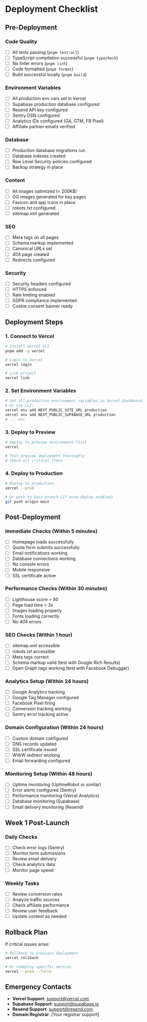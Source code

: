 # Deployment Checklist

## Pre-Deployment

### Code Quality
- [ ] All tests passing (`pnpm test:all`)
- [ ] TypeScript compilation successful (`pnpm typecheck`)
- [ ] No linter errors (`pnpm lint`)
- [ ] Code formatted (`pnpm format`)
- [ ] Build successful locally (`pnpm build`)

### Environment Variables
- [ ] All production env vars set in Vercel
- [ ] Supabase production database configured
- [ ] Resend API key configured
- [ ] Sentry DSN configured
- [ ] Analytics IDs configured (GA, GTM, FB Pixel)
- [ ] Affiliate partner emails verified

### Database
- [ ] Production database migrations run
- [ ] Database indexes created
- [ ] Row Level Security policies configured
- [ ] Backup strategy in place

### Content
- [ ] All images optimized (< 200KB)
- [ ] OG images generated for key pages
- [ ] Favicon and app icons in place
- [ ] robots.txt configured
- [ ] sitemap.xml generated

### SEO
- [ ] Meta tags on all pages
- [ ] Schema markup implemented
- [ ] Canonical URLs set
- [ ] 404 page created
- [ ] Redirects configured

### Security
- [ ] Security headers configured
- [ ] HTTPS enforced
- [ ] Rate limiting enabled
- [ ] GDPR compliance implemented
- [ ] Cookie consent banner ready

## Deployment Steps

### 1. Connect to Vercel
```bash
# Install Vercel CLI
pnpm add -g vercel

# Login to Vercel
vercel login

# Link project
vercel link
```

### 2. Set Environment Variables
```bash
# Set all production environment variables in Vercel dashboard
# Or use CLI:
vercel env add NEXT_PUBLIC_SITE_URL production
vercel env add NEXT_PUBLIC_SUPABASE_URL production
# ... etc
```

### 3. Deploy to Preview
```bash
# Deploy to preview environment first
vercel

# Test preview deployment thoroughly
# Check all critical flows
```

### 4. Deploy to Production
```bash
# Deploy to production
vercel --prod

# Or push to main branch (if auto-deploy enabled)
git push origin main
```

## Post-Deployment

### Immediate Checks (Within 5 minutes)
- [ ] Homepage loads successfully
- [ ] Quote form submits successfully
- [ ] Email notifications working
- [ ] Database connections working
- [ ] No console errors
- [ ] Mobile responsive
- [ ] SSL certificate active

### Performance Checks (Within 30 minutes)
- [ ] Lighthouse score > 80
- [ ] Page load time < 3s
- [ ] Images loading properly
- [ ] Fonts loading correctly
- [ ] No 404 errors

### SEO Checks (Within 1 hour)
- [ ] sitemap.xml accessible
- [ ] robots.txt accessible
- [ ] Meta tags correct
- [ ] Schema markup valid (test with Google Rich Results)
- [ ] Open Graph tags working (test with Facebook Debugger)

### Analytics Setup (Within 24 hours)
- [ ] Google Analytics tracking
- [ ] Google Tag Manager configured
- [ ] Facebook Pixel firing
- [ ] Conversion tracking working
- [ ] Sentry error tracking active

### Domain Configuration (Within 24 hours)
- [ ] Custom domain configured
- [ ] DNS records updated
- [ ] SSL certificate issued
- [ ] WWW redirect working
- [ ] Email forwarding configured

### Monitoring Setup (Within 48 hours)
- [ ] Uptime monitoring (UptimeRobot or similar)
- [ ] Error alerts configured (Sentry)
- [ ] Performance monitoring (Vercel Analytics)
- [ ] Database monitoring (Supabase)
- [ ] Email delivery monitoring (Resend)

## Week 1 Post-Launch

### Daily Checks
- [ ] Check error logs (Sentry)
- [ ] Monitor form submissions
- [ ] Review email delivery
- [ ] Check analytics data
- [ ] Monitor page speed

### Weekly Tasks
- [ ] Review conversion rates
- [ ] Analyze traffic sources
- [ ] Check affiliate performance
- [ ] Review user feedback
- [ ] Update content as needed

## Rollback Plan

If critical issues arise:

```bash
# Rollback to previous deployment
vercel rollback

# Or redeploy specific version
vercel --prod --force
```

## Emergency Contacts

- **Vercel Support**: support@vercel.com
- **Supabase Support**: support@supabase.io
- **Resend Support**: support@resend.com
- **Domain Registrar**: [Your registrar support]

